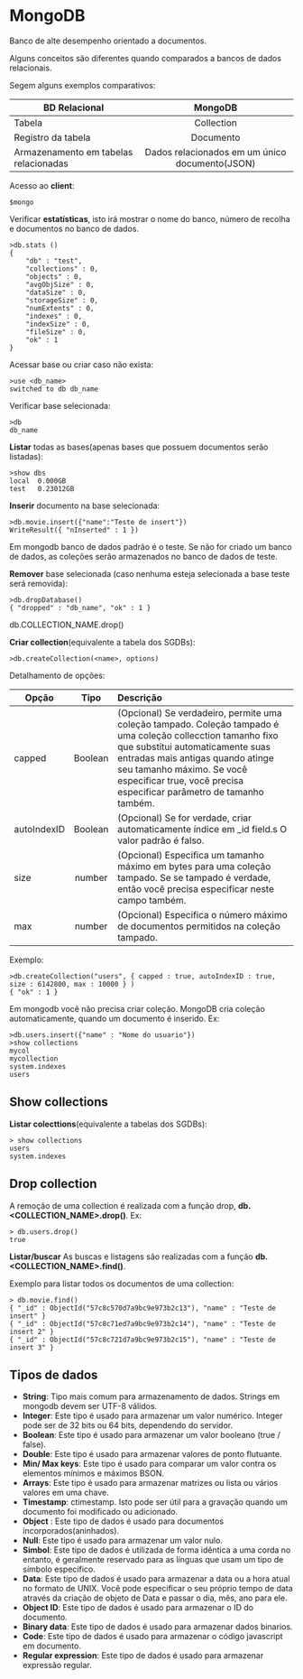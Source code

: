 # MongoDB
Banco de alte desempenho orientado a documentos.

Alguns conceitos são diferentes quando comparados a bancos de dados relacionais.

Segem alguns exemplos comparativos:

| BD Relacional      | MongoDB       |
| ------------------ |:-------------:|
| Tabela             | Collection    |
| Registro da tabela | Documento     |
| Armazenamento em tabelas relacionadas | Dados relacionados em um único documento(JSON)  |


Acesso ao **client**:
```shell
$mongo
```

Verificar **estatísticas**, isto irá mostrar o nome do banco, número de recolha e documentos no banco de dados.
```shell
>db.stats ()
{
	"db" : "test",
	"collections" : 0,
	"objects" : 0,
	"avgObjSize" : 0,
	"dataSize" : 0,
	"storageSize" : 0,
	"numExtents" : 0,
	"indexes" : 0,
	"indexSize" : 0,
	"fileSize" : 0,
	"ok" : 1
}
```
Acessar base ou criar caso não exista:
```shell
>use <db_name>
switched to db db_name
```

Verificar base selecionada:
```shell
>db
db_name
```

**Listar** todas as bases(apenas bases que possuem documentos serão listadas):
```shell
>show dbs
local  0.000GB
test   0.23012GB
```

**Inserir** documento na base selecionada:
```
>db.movie.insert({"name":"Teste de insert"})
WriteResult({ "nInserted" : 1 })
```
Em mongodb banco de dados padrão é o teste. Se não for criado um banco de dados, as coleções serão armazenados no banco de dados de teste.

**Remover** base selecionada (caso nenhuma esteja selecionada a base teste será removida):
```
>db.dropDatabase()
{ "dropped" : "db_name", "ok" : 1 }
```

db.COLLECTION_NAME.drop()

**Criar collection**(equivalente a tabela dos SGDBs):
```
>db.createCollection(<name>, options)
```

Detalhamento de opções:

| Opção         | Tipo     | Descrição  |
| ------------- |:--------:| :-----|
| capped        | Boolean  | (Opcional) Se verdadeiro, permite uma coleção tampado. Coleção tampado é uma coleção collecction tamanho fixo que substitui automaticamente suas entradas mais antigas quando atinge seu tamanho máximo. Se você especificar true, você precisa especificar parâmetro de tamanho também. |
| autoIndexID   | Boolean  | (Opcional) Se for verdade, criar automaticamente índice em _id field.s O valor padrão é falso. |
| size          | number   | (Opcional) Especifica um tamanho máximo em bytes para uma coleção tampado. Se se tampado é verdade, então você precisa especificar neste campo também. |
| max           | number   | (Opcional) Especifica o número máximo de documentos permitidos na coleção tampado. |

Exemplo:
```
>db.createCollection("users", { capped : true, autoIndexID : true, size : 6142800, max : 10000 } )
{ "ok" : 1 }
```

Em mongodb você não precisa criar coleção. MongoDB cria coleção automaticamente, quando um documento é inserido. Ex:
```
>db.users.insert({"name" : "Nome do usuario"})
>show collections
mycol
mycollection
system.indexes
users
```
## Show collections
**Listar colecttions**(equivalente a tabelas dos SGDBs):
```
> show collections
users
system.indexes
```
## Drop collection
A remoção de uma collection é realizada com a função drop, **db.<COLLECTION_NAME>.drop()**. Ex:
```shell
> db.users.drop()
true
```

**Listar/buscar**
As buscas e listagens são realizadas com a função **db.<COLLECTION_NAME>.find()**.

Exemplo para listar todos os documentos de uma collection:
```shell
> db.movie.find()
{ "_id" : ObjectId("57c8c570d7a9bc9e973b2c13"), "name" : "Teste de insert" }
{ "_id" : ObjectId("57c8c71ed7a9bc9e973b2c14"), "name" : "Teste de insert 2" }
{ "_id" : ObjectId("57c8c721d7a9bc9e973b2c15"), "name" : "Teste de insert 3" }
```

## Tipos de dados
 * **String**: Tipo mais comum para armazenamento de dados. Strings em mongodb devem ser UTF-8 válidos.
 * **Integer**: Este tipo é usado para armazenar um valor numérico. Integer pode ser de 32 bits ou 64 bits, dependendo do servidor.
 * **Boolean**: Este tipo é usado para armazenar um valor booleano (true / false).
 * **Double**: Este tipo é usado para armazenar valores de ponto flutuante.
 * **Min/ Max keys**: Este tipo é usado para comparar um valor contra os elementos mínimos e máximos BSON.
 * **Arrays**: Este tipo é usado para armazenar matrizes ou lista ou vários valores em uma chave.
 * **Timestamp**: ctimestamp. Isto pode ser útil para a gravação quando um documento foi modificado ou adicionado.
 * **Object** : Este tipo de dados é usado para documentos incorporados(aninhados).
 * **Null**: Este tipo é usado para armazenar um valor nulo.
 * **Simbol**: Este tipo de dados é utilizada de forma idêntica a uma corda no entanto, é geralmente reservado para as línguas que usam um tipo de símbolo específico.
 * **Data**: Este tipo de dados é usado para armazenar a data ou a hora atual no formato de UNIX. Você pode especificar o seu próprio tempo de data através da criação de objeto de Data e passar o dia, mês, ano para ele.
 * **Object ID**: Este tipo de dados é usado para armazenar o ID do documento.
 * **Binary data**: Este tipo de dados é usado para armazenar dados binarios.
 * **Code**: Este tipo de dados é usado para armazenar o código javascript em documento.
 * **Regular expression**: Este tipo de dados é usado para armazenar expressão regular.

